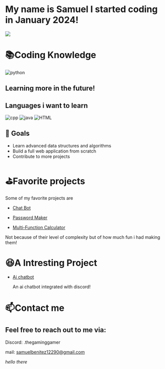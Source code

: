 # My name is Samuel I started coding in January 2024!

<a href="https://wakatime.com"><img src="https://wakatime.com/share/@018ea006-acb3-4f60-980f-ec9b4e444ed0/4216ca56-326d-4fdc-a104-9d8c74722601.png" /></a>

# 📚Coding Knowledge
![python](https://github.com/Samuel12209/Samuel12209/assets/157180807/346fbb21-67a3-42d9-a931-ff23a3c2d37d)

## Learning more in the future!

## Languages i want to learn
![cpp](https://github.com/Samuel12209/Samuel12209/assets/157180807/2b8fde3f-c5cb-41eb-8d0b-d11b63020f7d)
![java](https://github.com/Samuel12209/Samuel12209/assets/157180807/511e9e61-5fd4-4a58-86bc-2c352e316e11)
![HTML](https://github.com/Samuel12209/Samuel12209/assets/157180807/6c28f8fa-6309-419b-a038-11ce6d01893e)

## 🌱 Goals

- Learn advanced data structures and algorithms
- Build a full web application from scratch
- Contribute to more projects

# ⛳Favorite projects
Some of my favorite projects are 

- [Chat Bot](https://github.com/Samuel12209/Chat-Bot)
  
- [Password Maker](https://github.com/Samuel12209/Password-Maker)

- [Multi-Function Calculator](https://github.com/Samuel12209/Multi-Function-Calculator)

Not because of their level of complexity but of how much fun i had making them!

# 😆A Intresting Project 
- [Ai chatbot](https://github.com/Samuel12209/llama2-bot)

  An ai chatbot integrated with discord!

# 📫Contact me 
## Feel free to reach out to me via:

Discord: .thegaminggamer

mail: samuelbenitez12290@gmail.com

*hello there*  
